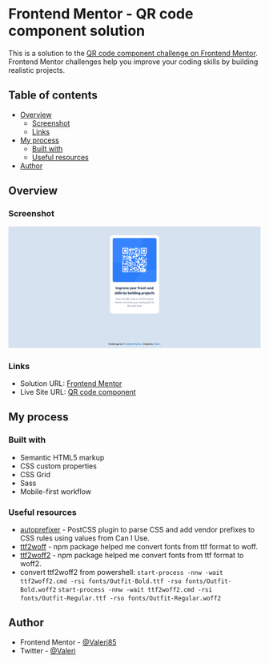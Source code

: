 # Frontend Mentor - QR code component solution

This is a solution to the [QR code component challenge on Frontend Mentor](https://www.frontendmentor.io/challenges/qr-code-component-iux_sIO_H). Frontend Mentor challenges help you improve your coding skills by building realistic projects.

## Table of contents

-   [Overview](#overview)
    -   [Screenshot](#screenshot)
    -   [Links](#links)
-   [My process](#my-process)
    -   [Built with](#built-with)
    -   [Useful resources](#useful-resources)
-   [Author](#author)

## Overview

### Screenshot

![](./screenshot.png)

### Links

-   Solution URL: [Frontend Mentor](https://www.frontendmentor.io/solutions/qr-code-component-xuZMj9lLB)
-   Live Site URL: [QR code component](https://qr-code-component-frontend-mentor.netlify.app/)

## My process

### Built with

-   Semantic HTML5 markup
-   CSS custom properties
-   CSS Grid
-   Sass
-   Mobile-first workflow

### Useful resources

-   [autoprefixer](https://www.npmjs.com/package/autoprefixer) - PostCSS plugin to parse CSS and add vendor prefixes to CSS rules using values from Can I Use.
-   [ttf2woff](https://www.npmjs.com/package/ttf2woff) - npm package helped me convert fonts from ttf format to woff.
-   [ttf2woff2](https://www.npmjs.com/package/ttf2woff2) - npm package helped me convert fonts from ttf format to woff2.
-   convert ttf2woff2 from powershell:
    `start-process -nnw -wait ttf2woff2.cmd -rsi fonts/Outfit-Bold.ttf -rso fonts/Outfit-Bold.woff2`
    `start-process -nnw -wait ttf2woff2.cmd -rsi fonts/Outfit-Regular.ttf -rso fonts/Outfit-Regular.woff2`

## Author

-   Frontend Mentor - [@Valeri85](https://www.frontendmentor.io/profile/Valeri85)
-   Twitter - [@Valeri](https://www.twitter.com/Valeri79125128)
